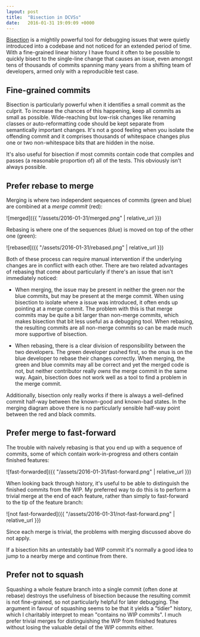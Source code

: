 ```yaml
---
layout: post
title:  "Bisection in DCVSs"
date:   2016-01-31 19:09:09 +0000
---
```


[Bisection](https://git-scm.com/docs/git-bisect) is a mightily powerful tool
for debugging issues that were quietly introduced into a codebase and not
noticed for an extended period of time. With a fine-grained linear history I
have found it often to be possible to quickly bisect to the single-line change
that causes an issue, even amongst tens of thousands of commits spanning many
years from a shifting team of developers, armed only with a reproducible test
case.

## Fine-grained commits

Bisection is particularly powerful when it identifies a small commit as the
culprit. To increase the chances of this happening, keep all commits as small
as possible. Wide-reaching but low-risk changes like renaming classes or
auto-reformatting code should be kept separate from semantically important
changes. It's not a good feeling when you isolate the offending commit and it
comprises thousands of whitespace changes plus one or two non-whitespace bits
that are hidden in the noise.

It's also useful for bisection if most commits contain code that compiles and
passes (a reasonable proportion of) all of the tests. This obviously isn't
always possible.

## Prefer rebase to merge

Merging is where two independent sequences of commits (green and blue) are
combined at a _merge commit_ (red):

![merged]({{ "/assets/2016-01-31/merged.png" | relative_url }})

Rebasing is where one of the sequences (blue) is moved on top of the other one
(green):

![rebased]({{ "/assets/2016-01-31/rebased.png" | relative_url }})

Both of these process can require manual intervention if the underlying changes
are in conflict with each other. There are two related advantages of rebasing
that come about particularly if there's an issue that isn't immediately
noticed:

* When merging, the issue may be present in neither the green nor the blue
  commits, but may be present at the merge commit. When using bisection to
isolate where a issue was introduced, it often ends up pointing at a merge
commit. The problem with this is that merge commits may be quite a bit larger
than non-merge commits, which makes bisection that bit less useful as a
debugging tool. When rebasing, the resulting commits are all non-merge commits
so can be made much more supportive of bisection.

* When rebasing, there is a clear division of responsibility between the two
  developers. The green developer pushed first, so the onus is on the blue
developer to rebase their changes correctly. When merging, the green and blue
commits may all be correct and yet the merged code is not, but neither contributor
really _owns_ the merge commit in the same way. Again, bisection does
not work well as a tool to find a problem in the merge commit.

Additionally, bisection only really works if there is always a well-defined
commit half-way between the known-good and known-bad states. In the merging
diagram above there is no particularly sensible half-way point between the red
and black commits.

## Prefer merge to fast-forward

The trouble with naively rebasing is that you end up with a sequence of
commits, some of which contain work-in-progress and others contain finished
features:

![fast-forwarded]({{ "/assets/2016-01-31/fast-forward.png" | relative_url }})

When looking back through history, it's useful to be able to distinguish the
finished commits from the WIP. My preferred way to do this is to perform a trivial
merge at the end of each feature, rather than simply to fast-forward to the tip
of the feature branch:

![not fast-forwarded]({{ "/assets/2016-01-31/not-fast-forward.png" | relative_url }})

Since each merge is trivial, the problems with merging discussed above do not
apply.

If a bisection hits an untestably bad WIP commit it's normally a good idea to
jump to a nearby merge and continue from there.

## Prefer not to squash

Squashing a whole feature branch into a single commit (often done at rebase)
destroys the usefulness of bisection because the resulting commit is not
fine-grained, so not particularly helpful for later debugging. The argument in
favour of squashing seems to be that it yields a "tidier" history, which I
charitably interpret to mean "contains no WIP commits". I much prefer trivial merges
for distinguishing the WIP from finished features without
losing the valuable detail of the WIP commits either.
